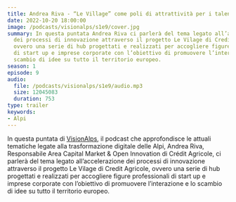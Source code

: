 ```yaml
---
title: Andrea Riva - “Le Village” come poli di attrattività per i talenti @Sondrio
date: 2022-10-20 18:00:00
image: /podcasts/visionalps/s1e9/cover.jpg
summary: In questa puntata Andrea Riva ci parlerà del tema legato all’accelerazione
  dei processi di innovazione attraverso il progetto Le Vilage di Credit Agricole,
  ovvero una serie di hub progettati e realizzati per accogliere figure professionali
  di start up e imprese corporate con l’obiettivo di promuovere l’interazione e lo
  scambio di idee su tutto il territorio europeo.
season: 1
episode: 9
audio:
  file: /podcasts/visionalps/s1e9/audio.mp3
  size: 12045083
  duration: 753
type: trailer
keywords:
- Alpi
---
```


In questa puntata di [VisionAlps](https://www.visionalps.com/), il podcast che approfondisce le attuali tematiche legate alla trasformazione digitale delle Alpi, Andrea Riva, Responsabile Area Capital Market & Open Innovation di Crédit Agricole, ci parlerà del tema legato all’accelerazione dei processi di innovazione attraverso il progetto Le Vilage di Credit Agricole, ovvero una serie di hub progettati e realizzati per accogliere figure professionali di start up e imprese corporate con l’obiettivo di promuovere l’interazione e lo scambio di idee su tutto il territorio europeo.